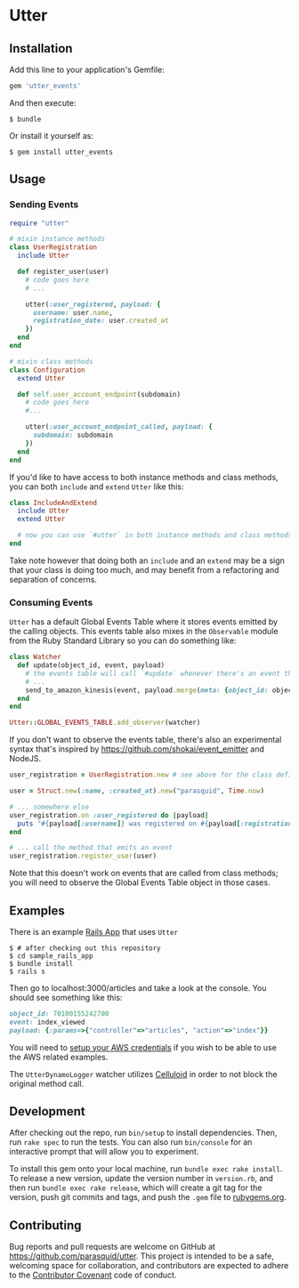 # Utter

## Installation

Add this line to your application's Gemfile:

```ruby
gem 'utter_events'
```

And then execute:

    $ bundle

Or install it yourself as:

    $ gem install utter_events

## Usage

### Sending Events

```ruby
require "utter"

# mixin instance methods
class UserRegistration
  include Utter

  def register_user(user)
    # code goes here
    # ...

    utter(:user_registered, payload: {
      username: user.name,
      registration_date: user.created_at
    })
  end
end

# mixin class methods
class Configuration
  extend Utter

  def self.user_account_endpoint(subdomain)
    # code goes here
    #...

    utter(:user_account_endpoint_called, payload: {
      subdomain: subdomain
    })
  end
end
```

If you'd like to have access to both instance methods and class methods, you can both `include` and `extend` `Utter` like this:

```ruby
class IncludeAndExtend
  include Utter
  extend Utter

  # now you can use `#utter` in both instance methods and class methods
end
```

Take note however that doing both an `include` and an `extend` may be a sign that your class is doing too much, and may benefit from a refactoring and separation of concerns.

### Consuming Events

`Utter` has a default Global Events Table where it stores events emitted by the calling objects. This events table also mixes in the `Observable` module from the Ruby Standard Library so you can do something like:

```ruby
class Watcher
  def update(object_id, event, payload)
    # the events table will call `#update` whenever there's an event that is emitted
    # ...
    send_to_amazon_kinesis(event, payload.merge(meta: {object_id: object_id, sent_at: Time.now}))
  end
end

Utter::GLOBAL_EVENTS_TABLE.add_observer(watcher)
```

If you don't want to observe the events table, there's also an experimental syntax that's inspired by https://github.com/shokai/event_emitter and NodeJS.

```ruby
user_registration = UserRegistration.new # see above for the class definition

user = Struct.new(:name, :created_at).new("parasquid", Time.now)

# ... somewhere else
user_registration.on :user_registered do |payload|
  puts "#{payload[:username]} was registered on #{payload[:registration_date]}"
end

# ... call the method that emits an event
user_registration.register_user(user)

```

Note that this doesn't work on events that are called from class methods; you will need to observe the Global Events Table object in those cases.

## Examples

There is an example [Rails App](https://github.com/parasquid/utter/tree/master/sample_rails_app) that uses `Utter`

    $ # after checking out this repository
    $ cd sample_rails_app
    $ bundle install
    $ rails s

Then go to localhost:3000/articles and take a look at the console. You should see something like this:

```ruby
object_id: 70100155242700
event: index_viewed
payload: {:params=>{"controller"=>"articles", "action"=>"index"}}
```
You will need to [setup your AWS credentials](https://blogs.aws.amazon.com/security/post/Tx3D6U6WSFGOK2H/A-New-and-Standardized-Way-to-Manage-Credentials-in-the-AWS-SDKs) if you wish to be able to use the AWS related examples.

The `UtterDynamoLogger` watcher utilizes [Celluloid](https://github.com/celluloid/celluloid/wiki/Basic-usage) in order to not block the original method call.

## Development

After checking out the repo, run `bin/setup` to install dependencies. Then, run `rake spec` to run the tests. You can also run `bin/console` for an interactive prompt that will allow you to experiment.

To install this gem onto your local machine, run `bundle exec rake install`. To release a new version, update the version number in `version.rb`, and then run `bundle exec rake release`, which will create a git tag for the version, push git commits and tags, and push the `.gem` file to [rubygems.org](https://rubygems.org).

## Contributing

Bug reports and pull requests are welcome on GitHub at https://github.com/parasquid/utter. This project is intended to be a safe, welcoming space for collaboration, and contributors are expected to adhere to the [Contributor Covenant](https://github.com/parasquid/utter/blob/master/CODE_OF_CONDUCT.md) code of conduct.

